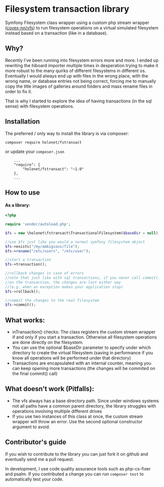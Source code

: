 Filesystem transaction library
==============================

Symfony Filesystem class wrapper using a custom php stream wrapper ([covex-nn/vfs](https://github.com/covex-nn/vfs)) to run filesystem operations
on a virtual simulated filesystem instead based on a transaction (like in a database).
## Why?

Recently I've been running into filesystem errors more and more. I ended up rewriting the hiboard importer multiple
times in desperation trying to make it more robust to the many quirks of different filesystems in different os.
Eventually I would always end up with files in the wrong place, with the wrong name, or database entries not being
correct, forcing me to manually copy the title images of galleries around folders and mass rename files in order to fix it.

That is why I started to explore the idea of having transactions (in the sql sense) with filesystem operations.
## Installation
The preferred / only way to install the library is via composer:

`composer require holonet/fstransact`

or update your `composer.json`

```
    ...
    "require": {
        "holonet/fstransact": "~1.0"
    },
    ...
```

## How to use

#### As a library:
```php
<?php

require 'vendor/autoload.php';

$fs = new \holonet\fstransact\TransactionalFilesystem($baseDir = null);

//use $fs just like you would a normal symfony filesystem object
$fs->exists("/my/ambigious/file");
$fs->rename("/etc/users", "/etc/user");

//start a transaction
$fs->transaction();

//rollback changes in case of errors
//note that just like with sql transactions, if you never call commit()
//on the transaction, the changes are lost either way
//(e.g. when an exception makes your application stop)
$fs->rollback();

//commit the changes to the real filesystem
$fs->commit();

```

## What works:
- inTransaction() checks: The class registers the custom stream wrapper if and only if you start a transaction.
  Otherwise all filesystem operations are done directly on the filesystem.
- You can use the optional $baseDir parameter to specify under which directory to create the
  virtual filesystem (saving in performance if you know all operations will be performed under that directory)
- Transactions are encapsulated with an internal counter, meaning you can keep opening more transactions
  (the changes will be commited on the final commit() call)

## What doesn't work (Pitfalls):
- The vfs always has a base directory path. Since under windows systems not all paths have a common parent
  directory, the library struggles with operations involving multiple different drives
- If you use two instances of this class at once, the custom stream wrapper will throw an error. Use the second optional
  constructor argument to avoid.
  
## Contributor's guide



If you wish to contribute to the library you can just fork it on github and eventually send me a pull request.

In development, I use code quality assurance tools such as php-cs-fixer and psalm. If you contributed a change you can
run ``composer test`` to automatically test your code.
